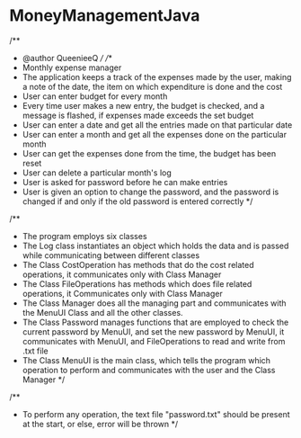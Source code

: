 # MoneyManagementJava
/**
 * @author QueenieeQ
 */
/**
 * Monthly expense manager
 * The application keeps a track of the expenses made by the user, making a note of the date, the item on which expenditure is done and the cost
 * User can enter budget for every month
 * Every time user makes a new entry, the budget is checked, and a message is flashed, if expenses made exceeds the set budget
 * User can enter a date and get all the entries made on that particular date
 * User can enter a month and get all the expenses done on the particular month
 * User can get the expenses done from the time, the budget has been reset
 * User can delete a particular month's log
 * User is asked for password before he can make entries
 * User is given an option to change the password, and the password is changed if and only if the old password is entered correctly
 */

/**
 * The program employs six classes
 * The Log class instantiates an object which holds the data and is passed while communicating between different classes
 * The Class CostOperation has methods that do the cost related operations, it communicates only with Class Manager
 * The Class FileOperations has methods which does file related operations, it Communicates only with Class Manager
 * The Class Manager does all the managing part and communicates with the MenuUI Class and all the other classes.
 * The Class Password manages functions that are employed to check the current password by MenuUI, and set the new password by MenuUI, it communicates with MenuUI, and FileOperations to read and write from .txt file
 * The Class MenuUI is the main class, which tells the program which operation to perform and communicates with the user and the Class Manager
 */

/**
 * To perform any operation, the text file "password.txt" should be present at the start, or else, error will be thrown
 */
